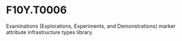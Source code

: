# F10Y.T0006
Examinations (Explorations, Experiments, and Demonstrations) marker attribute infrastructure types library.
